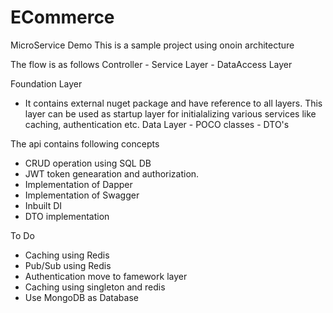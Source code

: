 # ECommerce
MicroService Demo
This is a sample project using onoin architecture 

The flow is as follows
  Controller - Service Layer - DataAccess Layer
  
  Foundation Layer 
  - It contains external nuget package and have reference to all layers. This layer can be used as startup layer for initialalizing various services like caching, authentication etc.
  Data Layer - POCO classes - DTO's

The api contains following concepts
- CRUD operation using SQL DB 
- JWT token genearation and authorization.
- Implementation of Dapper
- Implementation of Swagger
- Inbuilt DI
- DTO implementation

To Do
- Caching using Redis
- Pub/Sub using Redis
- Authentication move to famework layer
- Caching using singleton and redis
- Use MongoDB as Database


